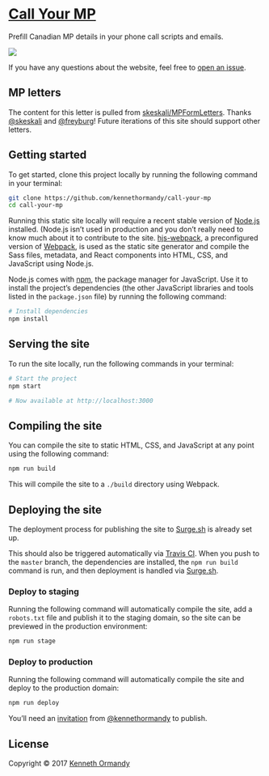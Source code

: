 # [Call Your MP](https://call-your-mp.surge.sh)

Prefill Canadian MP details in your phone call scripts and emails.

[![](https://cloud.githubusercontent.com/assets/1581276/22622690/882a39fe-eaf6-11e6-814a-c97a654ca3d5.gif)](https://call-your-mp.surge.sh)

If you have any questions about the website, feel free to [open an issue](https://github.com/kennethormandy/call-your-mp/issues).

## MP letters

The content for this letter is pulled from [skeskali/MPFormLetters](https://github.com/skeskali/MPFormLetters). Thanks [@skeskali](https://twitter.com/skeskali) and [@freyburg](https://twitter.com/freyburg)! Future iterations of this site should support other letters.

## Getting started

To get started, clone this project locally by running the following command in your terminal:

```sh
git clone https://github.com/kennethormandy/call-your-mp
cd call-your-mp
```

Running this static site locally will require a recent stable version of [Node.js](https://nodejs.org) installed. (Node.js isn’t used in production and you don’t really need to know much about it to contribute to the site. [hjs-webpack](https://github.com/HenrikJoreteg/hjs-webpack), a preconfigured version of [Webpack](https://github.com/webpack/webpack), is used as the static site generator and compile the Sass files, metadata, and React components into HTML, CSS, and JavaScript using Node.js.

Node.js comes with [npm](https://npmjs.org), the package manager for JavaScript. Use it to install the project’s dependencies (the other JavaScript libraries and tools listed in the `package.json` file) by running the following command:

```sh
# Install dependencies
npm install
```

## Serving the site

To run the site locally, run the following commands in your terminal:

```sh
# Start the project
npm start

# Now available at http://localhost:3000
```

## Compiling the site

You can compile the site to static HTML, CSS, and JavaScript at any point using the following command:

```sh
npm run build
```

This will compile the site to a `./build` directory using Webpack.

## Deploying the site

The deployment process for publishing the site to [Surge.sh](https://surge.sh) is already set up.

This should also be triggered automatically via [Travis CI](http://travis-ci.com). When you push to the `master` branch, the dependencies are installed, the `npm run build` command is run, and then deployment is handled via [Surge.sh](https://surge.sh).

### Deploy to staging

Running the following command will automatically compile the site, add a `robots.txt` file and publish it to the staging domain, so the site can be previewed in the production environment:

```sh
npm run stage
```

### Deploy to production

Running the following command will automatically compile the site and deploy to the production domain:

```sh
npm run deploy
```

You’ll need an [invitation](https://surge.sh/help/adding-collaborators) from [@kennethormandy](https://github.com/kennethormandy) to publish.

## License

Copyright © 2017 [Kenneth Ormandy](http://kennethormandy.com)
